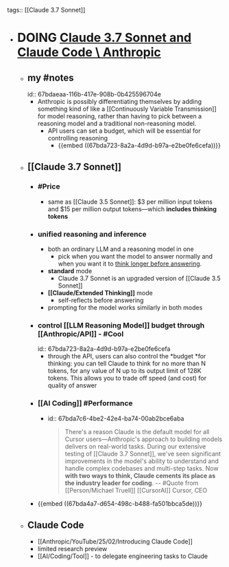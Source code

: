 tags:: [[Claude 3.7 Sonnet]]

- # DOING [Claude 3.7 Sonnet and Claude Code \ Anthropic](https://www.anthropic.com/news/claude-3-7-sonnet)
	- ## my #notes
	  id:: 67bdaeaa-116b-417e-908b-0b425596704e
		- Anthropic is possibly differentiating themselves by adding something kind of like a [[Continuously Variable Transmission]] for model reasoning, rather than having to pick between a reasoning model and a traditional non-reasoning model.
			- API users can set a budget, which will be essential for controlling reasoning
				- {{embed ((67bda723-8a2a-4d9d-b97a-e2be0fe6cefa))}}
	- ## [[Claude 3.7 Sonnet]]
		- ### #Price
			- same as [[Claude 3.5 Sonnet]]: $3 per million input tokens and $15 per million output tokens—which **includes thinking tokens**
		- ### unified reasoning and inference
			- both an ordinary LLM and a reasoning model in one
				- pick when you want the model to answer normally and when you want it to [think longer before answering](https://www.anthropic.com/research/visible-extended-thinking).
			- **standard** mode
				- Claude 3.7 Sonnet is an upgraded version of [[Claude 3.5 Sonnet]]
			- **[[Claude/Extended Thinking]]** mode
				- self-reflects before answering
			- prompting for the model works similarly in both modes
		- ### control [[LLM Reasoning Model]] budget through [[Anthropic/API]] - #Cool
		  id:: 67bda723-8a2a-4d9d-b97a-e2be0fe6cefa
			- through the API, users can also control the *budget *for thinking: you can tell Claude to think for no more than N tokens, for any value of N up to its output limit of 128K tokens. This allows you to trade off speed (and cost) for quality of answer
		- ### [[AI Coding]] #Performance
			- id:: 67bda7c6-4be2-42e4-ba74-00ab2bce6aba
			  > There's a reason Claude is the default model for all Cursor users—Anthropic's approach to building models delivers on real-world tasks. During our extensive testing of [[Claude 3.7 Sonnet]], we've seen significant improvements in the model's ability to understand and handle complex codebases and multi-step tasks. Now **with two ways to think, Claude cements its place as the industry leader for coding**. -- #Quote  from [[Person/Michael Truell]] [[CursorAI]] Cursor, CEO
		- {{embed ((67bda4a7-d654-498c-b488-fa501bbca5de))}}
	- ## Claude Code
		- [[Anthropic/YouTube/25/02/Introducing Claude Code]]
		- limited research preview
		- [[AI/Coding/Tool]] -  to delegate engineering tasks to Claude